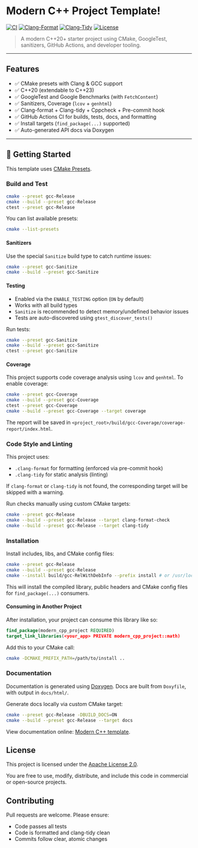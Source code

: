 # Modern C++ Project Template!

[![CI](https://github.com/ramsafin/modern-cpp-project-template/actions/workflows/ci.yml/badge.svg)](https://github.com/ramsafin/modern-cpp-project-template/actions/workflows/ci.yml)
[![Clang-Format](https://github.com/ramsafin/modern-cpp-project-template/actions/workflows/clang-format.yml/badge.svg)](https://github.com/ramsafin/modern-cpp-project-template/actions/workflows/clang-format.yml)
[![Clang-Tidy](https://github.com/ramsafin/modern-cpp-project-template/actions/workflows/clang-tidy.yml/badge.svg)](https://github.com/ramsafin/modern-cpp-project-template/actions/workflows/clang-tidy.yml)
[![License](https://img.shields.io/badge/License-Apache_2.0-blue.svg)](LICENSE)

> A modern C++20+ starter project using CMake, GoogleTest, sanitizers, GitHub Actions, and developer tooling.

---

## Features

- ✅ CMake presets with Clang & GCC support
- ✅ C++20 (extendable to C++23)
- ✅ GoogleTest and Google Benchmarks (with `FetchContent`)
- ✅ Sanitizers, Coverage (`lcov` + `genhtml`)
- ✅ Clang-format + Clang-tidy + Cppcheck + Pre-commit hook
- ✅ GitHub Actions CI for builds, tests, docs, and formatting
- ✅ Install targets (`find_package(...)` supported)
- ✅ Auto-generated API docs via Doxygen

---

## 🚀 Getting Started

This template uses [CMake Presets](https://cmake.org/cmake/help/latest/manual/cmake-presets.7.html).

### Build and Test

```bash
cmake --preset gcc-Release
cmake --build --preset gcc-Release
ctest --preset gcc-Release
```

You can list available presets:
```bash
cmake --list-presets
```

#### Sanitizers
Use the special `Sanitize` build type to catch runtime issues:
```bash
cmake --preset gcc-Sanitize
cmake --build --preset gcc-Sanitize
```

#### Testing

- Enabled via the `ENABLE_TESTING` option (`ON` by default)
- Works with all build types
- `Sanitize` is recommended to detect memory/undefined behavior issues
- Tests are auto-discovered using `gtest_discover_tests()`

Run tests:
```bash
cmake --preset gcc-Sanitize
cmake --build --preset gcc-Sanitize
ctest --preset gcc-Sanitize
```

#### Coverage

This project supports code coverage analysis using `lcov` and `genhtml`. To enable coverage:
```bash
cmake --preset gcc-Coverage
cmake --build --preset gcc-Coverage
ctest --preset gcc-Coverage
cmake --build --preset gcc-Coverage --target coverage
```

The report will be saved in `<project_root>/build/gcc-Coverage/coverage-report/index.html`.

### Code Style and Linting

This project uses:
- `.clang-format` for formatting (enforced via pre-commit hook)
- `.clang-tidy` for static analysis (linting)

If `clang-format` or `clang-tidy` is not found, the corresponding target will be skipped with a warning.

Run checks manually using custom CMake targets:
```bash
cmake --preset gcc-Release
cmake --build --preset gcc-Release --target clang-format-check
cmake --build --preset gcc-Release --target clang-tidy
```

### Installation

Install includes, libs, and CMake config files:
```bash
cmake --preset gcc-Release
cmake --build --preset gcc-Release
cmake --install build/gcc-RelWithDebInfo --prefix install # or /usr/local
```

This will install the compiled library, public headers and CMake config files for `find_package(...)` consumers.

#### Consuming in Another Project

After installation, your project can consume this library like so:
```cmake
find_package(modern_cpp_project REQUIRED)
target_link_libraries(<your_app> PRIVATE modern_cpp_project::math)
```

Add this to your CMake call:
```bash
cmake -DCMAKE_PREFIX_PATH=/path/to/install ..
```

### Documentation

Documentation is generated using [Doxygen](https://www.doxygen.nl). Docs are built from `Doxyfile`, with output in `docs/html/`.

Generate docs locally via custom CMake target:
```bash
cmake --preset gcc-Release -DBUILD_DOCS=ON
cmake --build --preset gcc-Release --target docs
```

View documentation online: [Modern C++ template](https://ramsafin.github.io/modern-cpp-project-template/html).

## License

This project is licensed under the [Apache License 2.0](LICENSE).

You are free to use, modify, distribute, and include this code in commercial or open-source projects.

## Contributing

Pull requests are welcome. Please ensure:
- Code passes all tests
- Code is formatted and clang-tidy clean
- Commits follow clear, atomic changes

